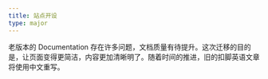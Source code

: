 ```yaml
---
title: 站点开设
type: major
---
```


老版本的 Documentation 存在许多问题，文档质量有待提升。这次迁移的目的是，让页面变得更简洁，内容更加清晰明了。随着时间的推进，旧的扣脚英语文章将使用中文重写。